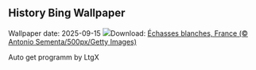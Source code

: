 ## History Bing Wallpaper
Wallpaper date: 2025-09-15
![](https://www.bing.com/th?id=OHR.Echasse_FR-FR6104514472_UHD.jpg&w=1000)Download: [Échasses blanches, France (© Antonio Sementa/500px/Getty Images)](https://www.bing.com/th?id=OHR.Echasse_FR-FR6104514472_UHD.jpg)

Auto get programm by LtgX
